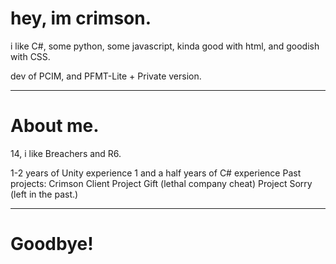 # hey, im crimson.

i like C#, some python, some javascript, kinda good with html, and goodish with CSS.

dev of PCIM, and PFMT-Lite + Private version.

-----------------------------------------------------------------------------------------

# About me.

14, i like Breachers and R6.

1-2 years of Unity experience
1 and a half years of C# experience
Past projects:
Crimson Client
Project Gift (lethal company cheat)
Project Sorry (left in the past.)

---------------------------------------------

# Goodbye!
